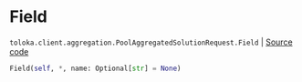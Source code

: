 # Field
`toloka.client.aggregation.PoolAggregatedSolutionRequest.Field` | [Source code](https://github.com/Toloka/toloka-kit/blob/v0.1.24/src/client/aggregation.py#L54)

```python
Field(self, *, name: Optional[str] = None)
```

